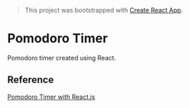 > This project was bootstrapped with [Create React App](https://github.com/facebook/create-react-app).

# Pomodoro Timer

Pomodoro timer created using React.

## Reference

[Pomodoro Timer with React.js](https://youtu.be/B1tjrnX160k)

